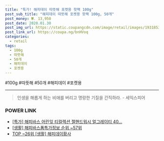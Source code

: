 ```yaml
--- 
title: "특가! 해피데이 따뜻해 포켓용 핫팩 100g" 
post_sub_title: "해피데이 따뜻해 포켓용 핫팩 100g, 50개" 
post_money: ₩. 13,950 
post_date: 2020.01.30 
post_img_url: https://static.coupangcdn.com/image/retail/images/19318530959712-776ebc2a-2a25-45c0-909c-d23e5091156b.jpg 
post_link_url: https://coupa.ng/bnHVoq 
categories: 
  - retail 
tags: 
  - 100g 
  - 따뜻해 
  - 50개 
  - 해피데이 
  - 포켓용 
--- 
```

  #100g #따뜻해 #50개 #해피데이 #포켓용 
<hr> 

> 인생을 해롭게 하는 비애를 버리고 명랑한 기질을 간직하라. - 세익스피어 


### POWER LINK

* <a href="https://blog.naver.com/santokki14/221790750390" target="_blank">[특가] 해피바스 어린잎 티컬렉션 젤핸드워시 얼그레이티 40...</a>
* <a href="https://blog.naver.com/fasyy4321/221774897505" target="_blank"> [생활] 해피바스폼특가정보 순위 ~57위</a>
* <a href="https://blog.naver.com/an0733/221789515677" target="_blank"> TOP ~26위 [생활] 해피데이황사</a>
